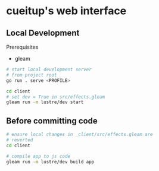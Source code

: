 # cueitup's web interface

Local Development
---

Prerequisites

- gleam

```sh
# start local development server
# from project root
go run . serve <PROFILE>

cd client
# set dev = True in src/effects.gleam
gleam run -m lustre/dev start
```

Before committing code
---

```sh
# ensure local changes in _client/src/effects.gleam are
# reverted
cd client

# compile app to js code
gleam run -m lustre/dev build app
```
